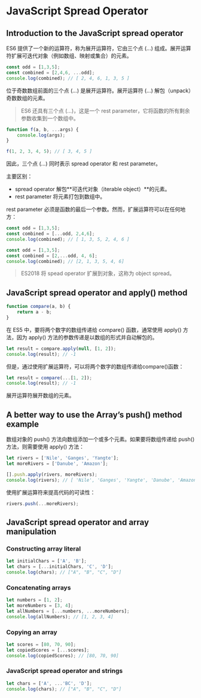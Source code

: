 # JavaScript Spread Operator

## Introduction to the JavaScript spread operator

ES6 提供了一个新的运算符，称为展开运算符，它由三个点 (...) 组成。展开运算符扩展可迭代对象（例如数组、映射或集合）的元素。

```js
const odd = [1,3,5];
const combined = [2,4,6, ...odd];
console.log(combined); // [ 2, 4, 6, 1, 3, 5 ]
```

位于奇数数组前面的三个点 (...) 是展开运算符。展开运算符 (...) 解包（unpack）奇数数组的元素。

> ES6 还具有三个点 (...)，这是一个 rest parameter，它将函数的所有剩余参数收集到一个数组中。

```js
function f(a, b, ...args) {
	console.log(args);
}

f(1, 2, 3, 4, 5); // [ 3, 4, 5 ]
```

因此，三个点 (...) 同时表示 spread operator 和 rest parameter。

主要区别：

- spread operator 解包**可迭代对象（iterable object）**的元素。
- rest parameter 将元素打包到数组中。

rest parameter 必须是函数的最后一个参数。然而，扩展运算符可以在任何地方：

```js
const odd = [1,3,5];
const combined = [...odd, 2,4,6];
console.log(combined); // [ 1, 3, 5, 2, 4, 6 ]

const odd = [1,3,5];
const combined = [2,...odd, 4, 6];
console.log(combined); // [2, 1, 3, 5, 4, 6]
```

> ES2018 将 spead operator 扩展到对象，这称为 object spread。

## JavaScript spread operator and apply() method

```js
function compare(a, b) {
    return a - b;
}
```

在 ES5 中，要将两个数字的数组传递给 compare() 函数，通常使用 apply() 方法，因为 apply() 方法的参数传递是以数组的形式并自动解包的。

```js
let result = compare.apply(null, [1, 2]);
console.log(result); // -1
```

但是，通过使用扩展运算符，可以将两个数字的数组传递给compare()函数：

```js
let result = compare(...[1, 2]);
console.log(result); // -1
```

展开运算符展开数组的元素。

## A better way to use the Array’s push() method example

数组对象的 push() 方法向数组添加一个或多个元素。如果要将数组传递给 push() 方法，则需要使用 apply() 方法：

```js
let rivers = ['Nile', 'Ganges', 'Yangte'];
let moreRivers = ['Danube', 'Amazon'];

[].push.apply(rivers, moreRivers);
console.log(rivers); // [ 'Nile', 'Ganges', 'Yangte', 'Danube', 'Amazon' ]
```

使用扩展运算符来提高代码的可读性：

```js
rivers.push(...moreRivers);
```

## JavaScript spread operator and array manipulation

### Constructing array literal

```js
let initialChars = ['A', 'B'];
let chars = [...initialChars, 'C', 'D'];
console.log(chars); // ["A", "B", "C", "D"]
```

### Concatenating arrays

```js
let numbers = [1, 2];
let moreNumbers = [3, 4];
let allNumbers = [...numbers, ...moreNumbers];
console.log(allNumbers); // [1, 2, 3, 4]
```

### Copying an array

```js
let scores = [80, 70, 90];
let copiedScores = [...scores];
console.log(copiedScores); // [80, 70, 90]
```

### JavaScript spread operator and strings

```js
let chars = ['A', ...'BC', 'D'];
console.log(chars); // ["A", "B", "C", "D"]
```











































